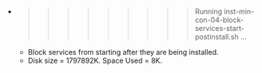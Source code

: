 * >>>>>>>>> Running inst-min-con-04-block-services-start-postinstall.sh ...
  * Block services from starting after they are being installed.
  * Disk size = 1797892K. Space Used = 8K.
